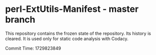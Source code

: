 # perl-ExtUtils-Manifest - master branch

This repository contains the frozen state of the repository.
Its history is cleared. It is used only for static code
analysis with Codacy.

Commit Time: 1729823849